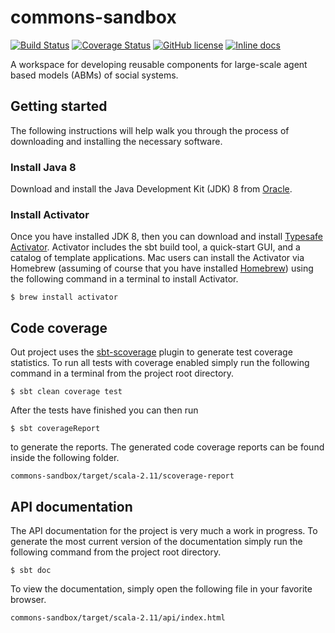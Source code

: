 # commons-sandbox
[![Build Status](https://travis-ci.org/inet-oxford/commons-sandbox.svg?branch=master)](https://travis-ci.org/inet-oxford/commons-sandbox)
[![Coverage Status](https://coveralls.io/repos/inet-oxford/commons-sandbox/badge.svg)](https://coveralls.io/r/inet-oxford/commons-sandbox)
[![GitHub license](https://img.shields.io/github/license/inet-oxford/commons-sandbox.svg)]()
[![Inline docs](http://inch-ci.org/github/inet-oxford/commons-sandbox.svg?branch=master)](http://inch-ci.org/github/inet-oxford/commons-sandbox)

A workspace for developing reusable components for large-scale agent based models (ABMs) of social systems.

## Getting started
The following instructions will help walk you through the process of downloading and installing the necessary software.

### Install Java 8
Download and install the Java Development Kit (JDK) 8 from [Oracle](http://www.oracle.com/technetwork/java/javase/downloads/jdk8-downloads-2133151.html). 

### Install Activator

Once you have installed JDK 8, then you can download and install [Typesafe Activator](https://www.typesafe.com/community/core-tools/activator-and-sbt). Activator includes the sbt build tool, a quick-start GUI, and a catalog of template applications.  Mac users can install the Activator via Homebrew (assuming of course that you have installed [Homebrew](http://brew.sh/)) using the following command in a terminal to install Activator.

    $ brew install activator

## Code coverage
Out project uses the [sbt-scoverage](https://github.com/scoverage/sbt-scoverage) plugin to generate test coverage statistics. To run all tests with coverage enabled simply run the following command in a terminal from the project root directory.

    $ sbt clean coverage test

After the tests have finished you can then run

    $ sbt coverageReport

to generate the reports. The generated code coverage reports can be found inside the following folder.

    commons-sandbox/target/scala-2.11/scoverage-report

## API documentation

The API documentation for the project is very much a work in progress. To generate the most current version of the documentation simply run the following command from the project root directory.

    $ sbt doc
    
To view the documentation, simply open the following file in your favorite browser. 
 
    commons-sandbox/target/scala-2.11/api/index.html
